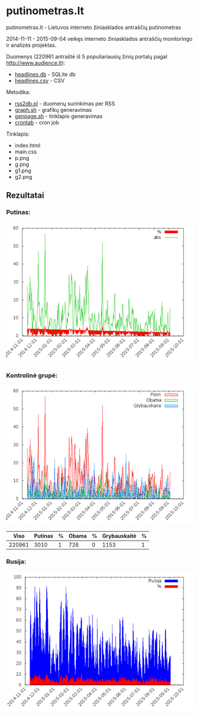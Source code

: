 putinometras.lt
===============

putinometras.lt - Lietuvos interneto žiniasklados antraščių putinometras

2014-11-11 - 2015-09-04 veikęs interneto žiniasklados antraščių monitoringo ir analizės projektas.

Duomenys (220961 antraštė iš 5 populiariausių žinių portalų pagal http://www.audience.lt):
* [headlines.db](headlines.db) - SQLite db
* [headlines.csv](headlines.csv) - CSV

Metodika:
* [rss2db.pl](rss2db.pl)  - duomenų surinkimas per RSS
* [graph.sh](graph.sh) - grafikų generavimas
* [genpage.sh](genpage.sh) - tinklapio generavimas
* [crontab](crontab) - cron job

Tinklapis:
* index.html
* main.css
* p.png
* g.png
* g1.png
* g2.png

## Rezultatai
 
### Putinas:
![Putinas](g.png "Putinas")

### Kontrolinė grupė:
![Kontrolinė grupė](g1.png "Kontrolinė grupė")

Viso | Putinas | % | Obama |  % | Grybauskaitė | %
------------- | ------------- | ------------- | ------------- | ------------- | ------------- | -------------
220961  | 3010 | 1 | 726 | 0 | 1153 | 1

### Rusija:
![Rusija](g2.png "Rusija")
